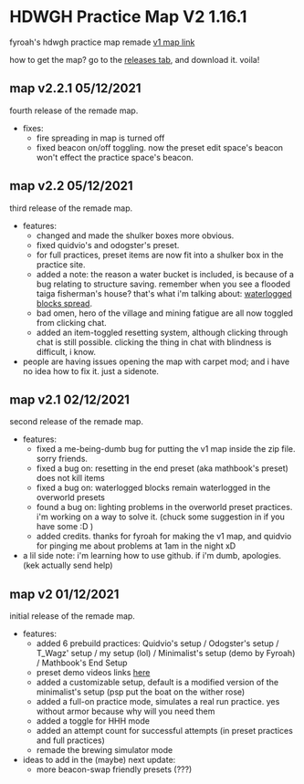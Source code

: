 # HDWGH Practice Map V2 1.16.1
fyroah's hdwgh practice map remade [v1 map link](https://www.mediafire.com/file/r94d6zxspfi5fpm/HDWGH_Practice.zip/file)

how to get the map? go to the [releases tab](https://github.com/acewhite1010/hdwgh-practice-v2-1.16.1/releases), and download it. voila!

## map v2.2.1 05/12/2021
  fourth release of the remade map.
  - fixes:
    - fire spreading in map is turned off
    - fixed beacon on/off toggling. now the preset edit space's beacon won't effect the practice space's beacon.

## map v2.2 05/12/2021
  third release of the remade map.
  - features:
    - changed and made the shulker boxes more obvious.
    - fixed quidvio's and odogster's preset.
    - for full practices, preset items are now fit into a shulker box in the practice site.
    - added a note: the reason a water bucket is included, is because of a bug relating to structure saving. remember when you see a flooded taiga fisherman's house? that's what i'm talking about: [waterlogged blocks spread](https://bugs.mojang.com/browse/MC-127644).
    - bad omen, hero of the village and mining fatigue are all now toggled from clicking chat.
    - added an item-toggled resetting system, although clicking through chat is still possible. clicking the thing in chat with blindness is difficult, i know.
  - people are having issues opening the map with carpet mod; and i have no idea how to fix it. just a sidenote.

## map v2.1 02/12/2021
  second release of the remade map.
  - features:
    - fixed a me-being-dumb bug for putting the v1 map inside the zip file. sorry friends.
    - fixed a bug on: resetting in the end preset (aka mathbook's preset) does not kill items
    - fixed a bug on: waterlogged blocks remain waterlogged in the overworld presets
    - found a bug on: lighting problems in the overworld preset practices. i'm working on a way to solve it. (chuck some suggestion in if you have some :D )
    - added credits. thanks for fyroah for making the v1 map, and quidvio for pinging me about problems at 1am in the night xD
  - a lil side note: i'm learning how to use github. if i'm dumb, apologies. (kek actually send help)

## map v2 01/12/2021
  initial release of the remade map.
  - features:
    - added 6 prebuild practices: Quidvio's setup / Odogster's setup / T_Wagz' setup / my setup (lol) / Minimalist's setup (demo by Fyroah) / Mathbook's End Setup
    - preset demo videos links [here](https://www.youtube.com/playlist?list=PLyRH4ToGDU5k3TPYSou6vcuz3443eGBJ-)
    - added a customizable setup, default is a modified version of the minimalist's setup (psp put the boat on the wither rose)
    - added a full-on practice mode, simulates a real run practice. yes without armor because why will you need them
    - added a toggle for HHH mode
    - added an attempt count for successful attempts (in preset practices and full practices)
    - remade the brewing simulator mode
  - ideas to add in the (maybe) next update:
    - more beacon-swap friendly presets (???)

 
